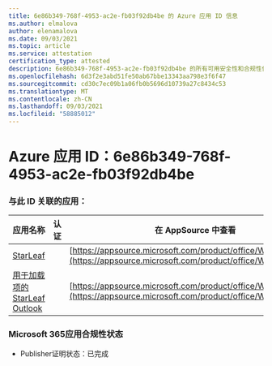 ```yaml
---
title: 6e86b349-768f-4953-ac2e-fb03f92db4be 的 Azure 应用 ID 信息
ms.author: elmalova
author: elenamalova
ms.date: 09/03/2021
ms.topic: article
ms.service: attestation
certification_type: attested
description: 6e86b349-768f-4953-ac2e-fb03f92db4be 的所有可用安全性和合规性信息。
ms.openlocfilehash: 6d3f2e3abd51fe50ab67bbe13343aa798e3f6f47
ms.sourcegitcommit: cd30c7ec09b1a06fb0b5696d10739a27c8434c53
ms.translationtype: MT
ms.contentlocale: zh-CN
ms.lasthandoff: 09/03/2021
ms.locfileid: "58885012"
---
```

# <a name="azure-app-id-6e86b349-768f-4953-ac2e-fb03f92db4be"></a>Azure 应用 ID：6e86b349-768f-4953-ac2e-fb03f92db4be


### <a name="apps-associated-with-this-id"></a>与此 ID 关联的应用：
| **应用名称** | **认证** | **在 AppSource 中查看** |
|--------------|---------------|-----------------------|
| [StarLeaf](https://docs.microsoft.com/microsoft-365-app-certification/forward/WA200000185) |  | [https://appsource.microsoft.com/product/office/WA200000185](https://appsource.microsoft.com/product/office/WA200000185) |
| [用于加载项的 StarLeaf Outlook](https://docs.microsoft.com/microsoft-365-app-certification/forward/WA104381343) |  | [https://appsource.microsoft.com/product/office/WA104381343](https://appsource.microsoft.com/product/office/WA104381343) |

### <a name="microsoft-365-app-compliance-status"></a>Microsoft 365应用合规性状态
- Publisher证明状态：已完成
